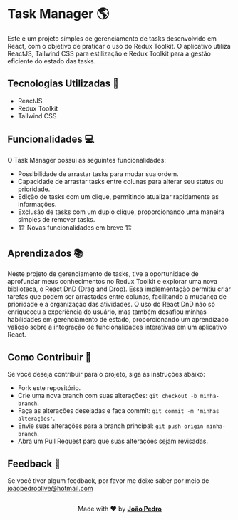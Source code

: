 # Task Manager 🌎

Este é um projeto simples de gerenciamento de tasks desenvolvido em React, com o objetivo de praticar o uso do Redux Toolkit. O aplicativo utiliza ReactJS, Tailwind CSS para estilização e Redux Toolkit para a gestão eficiente do estado das tasks.

## Tecnologias Utilizadas 🚀

- ReactJS
- Redux Toolkit
- Tailwind CSS

## Funcionalidades 💻

O Task Manager possui as seguintes funcionalidades:

- Possibilidade de arrastar tasks para mudar sua ordem.
- Capacidade de arrastar tasks entre colunas para alterar seu status ou prioridade.
- Edição de tasks com um clique, permitindo atualizar rapidamente as informações.
- Exclusão de tasks com um duplo clique, proporcionando uma maneira simples de remover tasks.
- 🏗️ Novas funcionalidades em breve 🏗️

## Aprendizados 📚

Neste projeto de gerenciamento de tasks, tive a oportunidade de aprofundar meus conhecimentos no Redux Toolkit e explorar uma nova biblioteca, o React DnD (Drag and Drop). Essa implementação permitiu criar tarefas que podem ser arrastadas entre colunas, facilitando a mudança de prioridade e a organização das atividades. O uso do React DnD não só enriqueceu a experiência do usuário, mas também desafiou minhas habilidades em gerenciamento de estado, proporcionando um aprendizado valioso sobre a integração de funcionalidades interativas em um aplicativo React.

## Como Contribuir 🤝

Se você deseja contribuir para o projeto, siga as instruções abaixo:

-  Fork este repositório.
-  Crie uma nova branch com suas alterações: `git checkout -b minha-branch`.
-  Faça as alterações desejadas e faça commit: `git commit -m 'minhas alterações'`.
-  Envie suas alterações para a branch principal: `git push origin minha-branch`.
-  Abra um Pull Request para que suas alterações sejam revisadas.

## Feedback 💌

Se você tiver algum feedback, por favor me deixe saber por meio de joaopedroolive@hotmail.com

##

<p align="center">Made with ❤️ by <strong><a href="https://github.com/JoaoPedroOM" target="_blank">João Pedro</a></strong></p>
